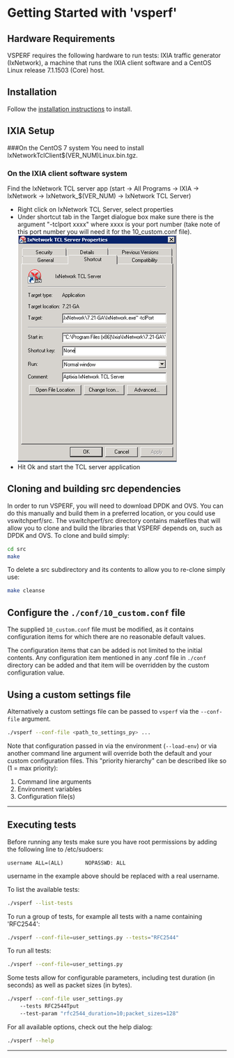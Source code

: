 # Getting Started with 'vsperf'

## Hardware Requirements
VSPERF requires the following hardware to run tests: IXIA traffic generator (IxNetwork), a machine that runs the IXIA client software and a CentOS Linux release 7.1.1503 (Core) host.

## Installation

Follow the [installation instructions] to install.

## IXIA Setup
###On the CentOS 7 system
You need to install IxNetworkTclClient$(VER_NUM)Linux.bin.tgz.

### On the IXIA client software system
Find the IxNetwork TCL server app (start -> All Programs -> IXIA -> IxNetwork -> IxNetwork_$(VER_NUM) -> IxNetwork TCL Server)
  - Right click on IxNetwork TCL Server, select properties
  - Under shortcut tab in the Target dialogue box make sure there is the argument "-tclport xxxx" where xxxx is your port number (take note of this port number you will need it for the 10_custom.conf file).
  ![Alt text](TCLServerProperties.png)
  - Hit Ok and start the TCL server application

## Cloning and building src dependencies
In order to run VSPERF, you will need to download DPDK and OVS. You can do this manually and build them in a preferred location, or you could use vswitchperf/src. The vswitchperf/src directory contains makefiles that will allow you to clone and build the libraries that VSPERF depends on, such as DPDK and OVS. To clone and build simply:

```bash
cd src
make
```

To delete a src subdirectory and its contents to allow you to re-clone simply use:

```bash
make cleanse
```

## Configure the `./conf/10_custom.conf` file

The supplied `10_custom.conf` file must be modified, as it contains configuration items for which there are no reasonable default values.

The configuration items that can be added is not limited to the initial contents. Any configuration item mentioned in any .conf file in `./conf` directory can be added and that item will be overridden by the custom
configuration value.

## Using a custom settings file

Alternatively a custom settings file can be passed to `vsperf` via the `--conf-file` argument.

```bash
./vsperf --conf-file <path_to_settings_py> ...
```

Note that configuration passed in via the environment (`--load-env`) or via another command line argument will override both the default and your custom configuration files. This "priority hierarchy" can be described like so (1 = max priority):

1. Command line arguments
2. Environment variables
3. Configuration file(s)

---

## Executing tests
Before running any tests make sure you have root permissions by adding the following line to /etc/sudoers:
```
username ALL=(ALL)       NOPASSWD: ALL
```
username in the example above should be replaced with a real username.

To list the available tests:

```bash
./vsperf --list-tests
```

To run a group of tests, for example all tests with a name containing
'RFC2544':

```bash
./vsperf --conf-file=user_settings.py --tests="RFC2544"
```

To run all tests:

```bash
./vsperf --conf-file=user_settings.py
```

Some tests allow for configurable parameters, including test duration (in
seconds) as well as packet sizes (in bytes).

```bash
./vsperf --conf-file user_settings.py
    --tests RFC2544Tput
    --test-param "rfc2544_duration=10;packet_sizes=128"
```

For all available options, check out the help dialog:

```bash
./vsperf --help
```

---

[installation instructions]: installation.md

